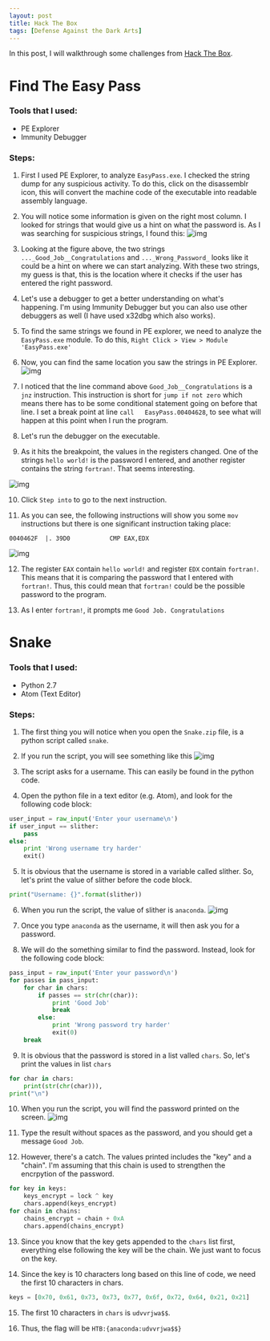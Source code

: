 ```yaml
---
layout: post
title: Hack The Box
tags: [Defense Against the Dark Arts]
---
```


In this post, I will walkthrough some challenges from [Hack The Box](https://www.hackthebox.eu/login).

# Find The Easy Pass
### Tools that I used:
- PE Explorer
- Immunity Debugger 

### Steps:
1. First I used PE Explorer, to analyze `EasyPass.exe`. I checked the string dump for any suspicious activity. To do this, click on the disassemblr icon, this will convert the machine code of the executable into readable assembly language.

2. You will notice some information is given on the right most column. I looked for strings that would give us a hint on what the password is. As I was searching for suspicious strings, I found this:
![img](https://drive.google.com/uc?export=view&id=1kWxOt-CqiouhTy2xVpx8BNBBhKEx1AMy)

3. Looking at the figure above, the two strings `..._Good_Job__Congratulations` and `..._Wrong_Password_` looks like it could be a hint on where we can start analyzing. With these two strings, my guess is that, this is the location where it checks if the user has entered the right password.

4. Let's use a debugger to get a better understanding on what's happening. I'm using Immunity Debugger but you can also use other debuggers as well (I have used x32dbg which also works).

5. To find the same strings we found in PE explorer, we need to analyze the `EasyPass.exe` module. To do this,
`Right Click > View > Module 'EasyPass.exe'`

6. Now, you can find the same location you saw the strings in PE Explorer.
![img](https://drive.google.com/uc?export=view&id=1bMTKVfEjbxIvyn-4co9FWg2sxCWEp0Bl)

7. I noticed that the line command above `Good_Job__Congratulations` is a `jnz` instruction. This instruction is short for `jump if not zero` which means there has to be some conditional statement going on before that line. I set a break point at line `call	EasyPass.00404628`, to see what will happen at this point when I run the program.

8. Let's run the debugger on the executable.

9. As it hits the breakpoint, the values in the registers changed. One of the strings `hello world!` is the password I entered, and another register contains the string `fortran!`. That seems interesting.

![img](https://drive.google.com/uc?export=view&id=1cZJULbuqYI5bQFh4CqBm_huotwhmm0CF)

10. Click `Step into` to go to the next instruction.

11. As you can see, the following instructions will show you some `mov` instructions but there is one significant instruction taking place: 
```
0040462F  |. 39D0           CMP EAX,EDX
```
![img](https://drive.google.com/uc?export=view&id=1nKVFgfJuogvkuVWLXdwlz37vTDtuYA9j)

12. The register `EAX` contain `hello world!` and register `EDX` contain `fortran!`. This means that it is comparing the password that I entered with `fortran!`. Thus, this could mean that `fortran!` could be the possible password to the program.

13. As I enter `fortran!`, it prompts me `Good Job. Congratulations`

# Snake
### Tools that I used:
- Python 2.7
- Atom (Text Editor)

### Steps:
1. The first thing you will notice when you open the `Snake.zip` file, is a python script called `snake`.

2. If you run the script, you will see something like this
![img](https://drive.google.com/uc?export=view&id=1U2AFT4p5G77jw0gdng4Yn6P9QiNpKKYN)

3. The script asks for a username. This can easily be found in the python code.

4. Open the python file in a text editor (e.g. Atom), and look for the following code block:
```python
user_input = raw_input('Enter your username\n')
if user_input == slither:
    pass
else:
    print 'Wrong username try harder'
    exit()
```

5. It is obvious that the username is stored in a variable called slither. So, let's print the value of slither before the code block.
```python
print("Username: {}".format(slither))
```
6. When you run the script, the value of slither is `anaconda`.
![img](https://drive.google.com/uc?export=view&id=1m5HfI4QopLYVeU2O0ruYUdoY1PGbRKT5)

7. Once you type `anaconda` as the username, it will then ask you for a password.

8. We will do the something similar to find the password. Instead, look for the following code block:
```python
pass_input = raw_input('Enter your password\n')
for passes in pass_input:
    for char in chars:
        if passes == str(chr(char)):
            print 'Good Job'
            break
        else:
            print 'Wrong password try harder'
            exit(0)
    break
```

9. It is obvious that the password is stored in a list valled `chars`. So, let's print the values in list `chars`
```python
for char in chars:
    print(str(chr(char))),
print("\n")
```

10. When you run the script, you will find the password printed on the screen.
![img](https://drive.google.com/uc?export=view&id=1r4v1SyC30n_N5L46pRX1n2qBp-eVvr7a)

11. Type the result without spaces as the password, and you should get a message `Good Job`.

12. However, there's a catch. The values printed includes the "key" and a "chain". I'm assuming that this chain is used to strengthen the encrpytion of the password.
```python
for key in keys:
    keys_encrypt = lock ^ key
    chars.append(keys_encrypt)
for chain in chains:
    chains_encrypt = chain + 0xA
    chars.append(chains_encrypt)
```

13. Since you know that the key gets appended to the `chars` list first, everything else following the key will be the chain. We just want to focus on the key.

14. Since the key is 10 characters long based on this line of code, we need the first 10 characters in chars.
```python
keys = [0x70, 0x61, 0x73, 0x73, 0x77, 0x6f, 0x72, 0x64, 0x21, 0x21]
```

15. The first 10 characters in `chars` is `udvvrjwa$$`.

16. Thus, the flag will be `HTB:{anaconda:udvvrjwa$$}`
